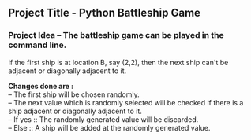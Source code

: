 ## Project Title - Python Battleship Game
### Project Idea – The battleship game can be played in the command line.

If the first ship is at location B, say (2,2), then the next ship can't be adjacent or diagonally adjacent to it.

<b>Changes done are :</b><br/>
– The first ship will be chosen randomly.<br/>
– The next value which is randomly selected will be checked if there is a ship adjacent or diagonally adjacent to it.<br/>
– If yes ::  The randomly generated value will be discarded.<br/>
– Else ::  A ship will be added at the randomly generated value.